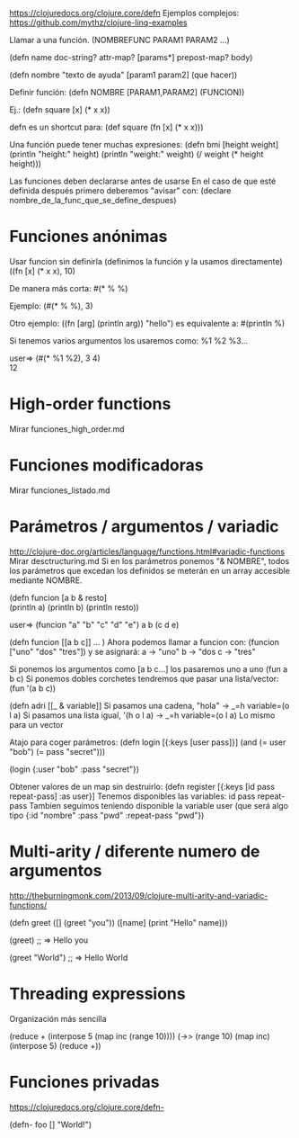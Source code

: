 https://clojuredocs.org/clojure.core/defn
Ejemplos complejos: https://github.com/mythz/clojure-linq-examples


Llamar a una función.
(NOMBREFUNC PARAM1 PARAM2 ...)

(defn name doc-string? attr-map? [params*] prepost-map? body)

(defn nombre "texto de ayuda" [param1 param2] (que hacer))


Definir función:
(defn NOMBRE [PARAM1,PARAM2] (FUNCION))

Ej.:
(defn square [x] (* x x))

defn es un shortcut para:
(def square (fn [x] (* x x)))


Una función puede tener muchas expresiones:
(defn bmi [height weight]
  (println "height:" height)
  (println "weight:" weight)
  (/ weight (* height height)))


Las funciones deben declararse antes de usarse
En el caso de que esté definida después primero deberemos "avisar" con:
(declare nombre_de_la_func_que_se_define_despues)



# Funciones anónimas
Usar funcion sin definirla (definimos la función y la usamos directamente)
((fn [x] (* x x), 10)

De manera más corta:
#(* % %)

Ejemplo:
(#(* % %), 3)

Otro ejemplo:
((fn [arg] (println arg)) "hello")
es equivalente a:
#(println %)

Si tenemos varios argumentos los usaremos como:
%1 %2 %3...

user=> (#(* %1 %2), 3 4)    
12


# High-order functions
Mirar funciones_high_order.md

# Funciones modificadoras
Mirar funciones_listado.md

# Parámetros / argumentos / variadic
http://clojure-doc.org/articles/language/functions.html#variadic-functions
Mirar desctructuring.md
Si en los parámetros ponemos "& NOMBRE", todos los parámetros que excedan los definidos se meterán en un array accesible mediante NOMBRE.

(defn funcion [a b & resto]  
(println a)
(println b)
(println resto))

user=> (funcion "a" "b" "c" "d" "e")
a
b
(c d e)


(defn funcion [[a b c]] ... )
Ahora podemos llamar a funcion con:
(funcion ["uno" "dos" "tres"]) y se asignará:
  a -> "uno"
  b -> "dos
  c -> "tres"

Si ponemos los argumentos como [a b c...] los pasaremos uno a uno (fun a b c)
Si ponemos dobles corchetes tendremos que pasar una lista/vector: (fun '(a b c))

(defn adri [[_ & variable]]
  Si pasamos una cadena, "hola" -> _=h variable=(o l a)
  Si pasamos una lista igual, '(h o l a) -> _=h variable=(o l a)
  Lo mismo para un vector


Atajo para coger parámetros:
(defn login [{:keys [user pass]}]
 (and (= user "bob") (= pass "secret")))

(login {:user "bob" :pass "secret"})


Obtener valores de un map sin destruirlo:
(defn register [{:keys [id pass repeat-pass] :as user}]
  Tenemos disponibles las variables: id pass repeat-pass
  Tambien seguimos teniendo disponible la variable user (que será algo tipo {:id "nombre" :pass "pwd" :repeat-pass "pwd"})


# Multi-arity / diferente numero de argumentos
http://theburningmonk.com/2013/09/clojure-multi-arity-and-variadic-functions/

(defn greet
     ([] (greet "you"))
     ([name] (print "Hello" name)))

(greet) 
;; => Hello you

(greet "World")
;; => Hello World

# Threading expressions
Organización más sencilla

(reduce + (interpose 5 (map inc (range 10))))
(->> (range 10) (map inc) (interpose 5) (reduce +))


# Funciones privadas
https://clojuredocs.org/clojure.core/defn-

(defn- foo [] "World!")
